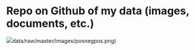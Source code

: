 # Repo on Github of my data (images, documents, etc.)

![](https://github.com/drbitboy/misc)data/raw/master/images/posnegpos.png)
